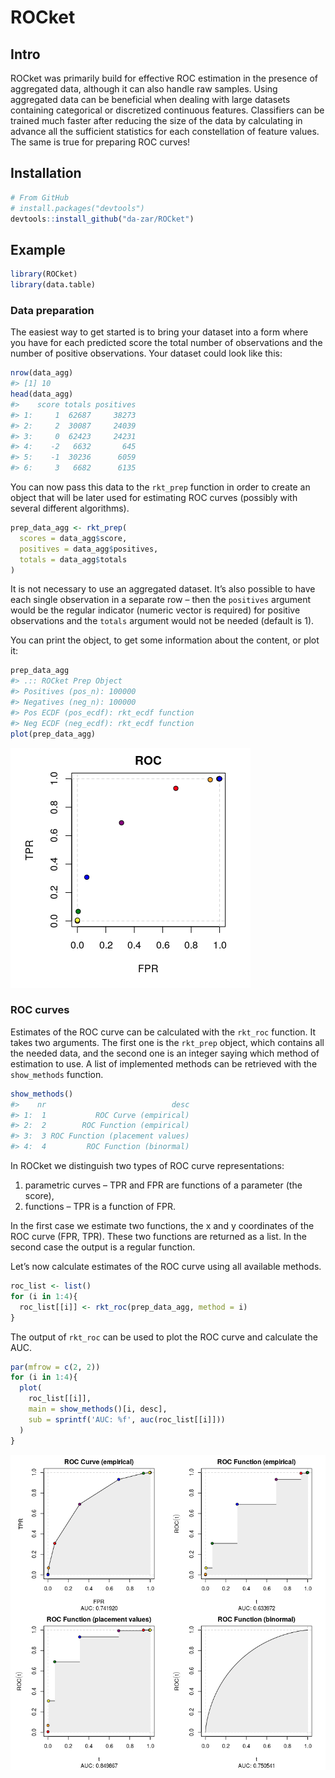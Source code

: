 ROCket
================

## Intro

ROCket was primarily build for effective ROC estimation in the presence
of aggregated data, although it can also handle raw samples. Using
aggregated data can be beneficial when dealing with large datasets
containing categorical or discretized continuous features. Classifiers
can be trained much faster after reducing the size of the data by
calculating in advance all the sufficient statistics for each
constellation of feature values. The same is true for preparing ROC
curves\!

## Installation

``` r
# From GitHub
# install.packages("devtools")
devtools::install_github("da-zar/ROCket")
```

## Example

``` r
library(ROCket)
library(data.table)
```

### Data preparation

The easiest way to get started is to bring your dataset into a form
where you have for each predicted score the total number of observations
and the number of positive observations. Your dataset could look like
this:

``` r
nrow(data_agg)
#> [1] 10
head(data_agg)
#>    score totals positives
#> 1:     1  62687     38273
#> 2:     2  30087     24039
#> 3:     0  62423     24231
#> 4:    -2   6632       645
#> 5:    -1  30236      6059
#> 6:     3   6682      6135
```

You can now pass this data to the `rkt_prep` function in order to create
an object that will be later used for estimating ROC curves (possibly
with several different algorithms).

``` r
prep_data_agg <- rkt_prep(
  scores = data_agg$score, 
  positives = data_agg$positives, 
  totals = data_agg$totals
)
```

It is not necessary to use an aggregated dataset. It’s also possible to
have each single observation in a separate row – then the `positives`
argument would be the regular indicator (numeric vector is required) for
positive observations and the `totals` argument would not be needed
(default is 1).

You can print the object, to get some information about the content, or
plot it:

``` r
prep_data_agg
#> .:: ROCket Prep Object 
#> Positives (pos_n): 100000 
#> Negatives (neg_n): 100000 
#> Pos ECDF (pos_ecdf): rkt_ecdf function 
#> Neg ECDF (neg_ecdf): rkt_ecdf function
plot(prep_data_agg)
```

![](README_files/figure-gfm/unnamed-chunk-6-1.png)<!-- -->

### ROC curves

Estimates of the ROC curve can be calculated with the `rkt_roc`
function. It takes two arguments. The first one is the `rkt_prep`
object, which contains all the needed data, and the second one is an
integer saying which method of estimation to use. A list of implemented
methods can be retrieved with the `show_methods` function.

``` r
show_methods()
#>    nr                            desc
#> 1:  1           ROC Curve (empirical)
#> 2:  2        ROC Function (empirical)
#> 3:  3 ROC Function (placement values)
#> 4:  4         ROC Function (binormal)
```

In ROCket we distinguish two types of ROC curve representations:

1.  parametric curves – TPR and FPR are functions of a parameter (the
    score),
2.  functions – TPR is a function of FPR.

In the first case we estimate two functions, the x and y coordinates of
the ROC curve (FPR, TPR). These two functions are returned as a list. In
the second case the output is a regular function.

Let’s now calculate estimates of the ROC curve using all available
methods.

``` r
roc_list <- list()
for (i in 1:4){
  roc_list[[i]] <- rkt_roc(prep_data_agg, method = i)
}
```

The output of `rkt_roc` can be used to plot the ROC curve and calculate
the AUC.

``` r
par(mfrow = c(2, 2))
for (i in 1:4){
  plot(
    roc_list[[i]], 
    main = show_methods()[i, desc], 
    sub = sprintf('AUC: %f', auc(roc_list[[i]]))
  )
}
```

![](README_files/figure-gfm/unnamed-chunk-9-1.png)<!-- -->

